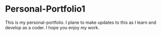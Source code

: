 # Personal-Portfolio1
This is my personal-portfolio. I plane to make updates to this as I learn and develop as a coder. I hope you enjoy my work.
